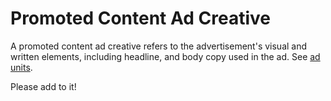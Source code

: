 # Promoted Content Ad Creative

A promoted content ad creative refers to the advertisement's visual and written elements, including headline, and body copy used in the ad. See [ad units](../../units/README.md).

Please add to it!
